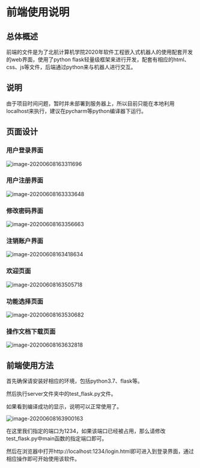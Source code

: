 # 前端使用说明



## 总体概述

前端的文件是为了北航计算机学院2020年软件工程嵌入式机器人的使用配套开发的web界面，使用了python flask轻量级框架来进行开发，配套有相应的html、css、js等文件，后端通过python来与机器人进行交互。

## 说明

由于项目时间问题，暂时并未部署到服务器上，所以目前只能在本地利用localhost来执行，建议在pycharm等python编译器下运行。

## 页面设计

### 用户登录界面

![image-20200608163311696](C:\Users\DELL\AppData\Roaming\Typora\typora-user-images\image-20200608163311696.png)

### 用户注册界面

![image-20200608163333648](C:\Users\DELL\AppData\Roaming\Typora\typora-user-images\image-20200608163333648.png)

### 修改密码界面

![image-20200608163356663](C:\Users\DELL\AppData\Roaming\Typora\typora-user-images\image-20200608163356663.png)

### 注销账户界面

![image-20200608163418634](C:\Users\DELL\AppData\Roaming\Typora\typora-user-images\image-20200608163418634.png)

### 欢迎页面

![image-20200608163505718](C:\Users\DELL\AppData\Roaming\Typora\typora-user-images\image-20200608163505718.png)

### 功能选择页面

![image-20200608163530682](C:\Users\DELL\AppData\Roaming\Typora\typora-user-images\image-20200608163530682.png)

### 操作文档下载页面

![image-20200608163632818](C:\Users\DELL\AppData\Roaming\Typora\typora-user-images\image-20200608163632818.png)

## 前端使用方法

首先确保请安装好相应的环境，包括python3.7、flask等。

然后执行server文件夹中的test_flask.py文件。

如果看到编译成功的显示，说明可以正常使用了。

![image-20200608163900163](C:\Users\DELL\AppData\Roaming\Typora\typora-user-images\image-20200608163900163.png)

在这里我们指定的端口为1234，如果该端口已经被占用，那么请修改test_flask.py中main函数的指定端口即可。

然后在浏览器中打开http://localhost:1234/login.html即可进入到登录界面，通过相应操作即可开始使用该软件。